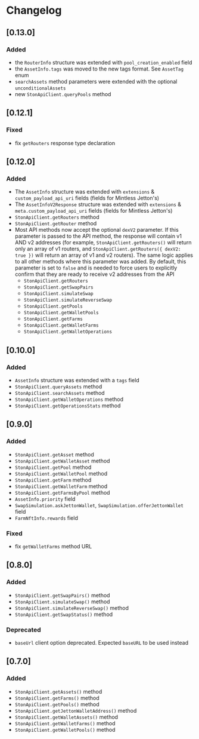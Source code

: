# Changelog

## [0.13.0]

### Added

- the `RouterInfo` structure was extended with `pool_creation_enabled` field
- the `AssetInfo.tags` was moved to the new tags format. See `AssetTag` enum
- `searchAssets` method parameters were extended with the optional `unconditionalAssets`
- new `StonApiClient.queryPools` method

## [0.12.1]

### Fixed

- fix `getRouters` response type declaration

## [0.12.0]

### Added
- The `AssetInfo` structure was extended with `extensions` & `custom_payload_api_uri` fields (fields for Mintless Jetton's)
- The `AssetInfoV2Response` structure was extended with `extensions` & `meta.custom_payload_api_uri` fields (fields for Mintless Jetton's)
- `StonApiClient.getRouters` method
- `StonApiClient.getRouter` method
- Most API methods now accept the optional `dexV2` parameter. If this parameter is passed to the API method, the response will contain v1 AND v2 addresses (for example, `StonApiClient.getRouters()` will return only an array of v1 routers, and `StonApiClient.getRouters({ dexV2: true })` will return an array of v1 and v2 routers). The same logic applies to all other methods where this parameter was added. By default, this parameter is set to `false` and is needed to force users to explicitly confirm that they are ready to receive v2 addresses from the API
  - `StonApiClient.getRouters`
  - `StonApiClient.getSwapPairs`
  - `StonApiClient.simulateSwap`
  - `StonApiClient.simulateReverseSwap`
  - `StonApiClient.getPools`
  - `StonApiClient.getWalletPools`
  - `StonApiClient.getFarms`
  - `StonApiClient.getWalletFarms`
  - `StonApiClient.getWalletOperations`

## [0.10.0]

### Added

- `AssetInfo` structure was extended with a `tags` field
- `StonApiClient.queryAssets` method
- `StonApiClient.searchAssets` method
- `StonApiClient.getWalletOperations` method
- `StonApiClient.getOperationsStats` method

## [0.9.0]

### Added

- `StonApiClient.getAsset` method
- `StonApiClient.getWalletAsset` method
- `StonApiClient.getPool` method
- `StonApiClient.getWalletPool` method
- `StonApiClient.getFarm` method
- `StonApiClient.getWalletFarm` method
- `StonApiClient.getFarmsByPool` method
- `AssetInfo.priority` field
- `SwapSimulation.askJettonWallet`, `SwapSimulation.offerJettonWallet` field
- `FarmNftInfo.rewards` field

### Fixed

- fix `getWalletFarms` method URL

## [0.8.0]

### Added

- `StonApiClient.getSwapPairs()` method
- `StonApiClient.simulateSwap()` method
- `StonApiClient.simulateReverseSwap()` method
- `StonApiClient.getSwapStatus()` method

### Deprecated

- `baseUrl` client option deprecated. Expected `baseURL` to be used instead

## [0.7.0]

### Added

- `StonApiClient.getAssets()` method
- `StonApiClient.getFarms()` method
- `StonApiClient.getPools()` method
- `StonApiClient.getJettonWalletAddress()` method
- `StonApiClient.getWalletAssets()` method
- `StonApiClient.getWalletFarms()` method
- `StonApiClient.getWalletPools()` method
